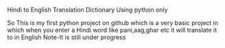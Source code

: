 
Hindi to English Translation Dictionary Using python only

So This is my first python project on github which is a very basic project in which when you enter a Hindi word like pani,aag,ghar etc it will translate it to in English
Note-It is still under progress
